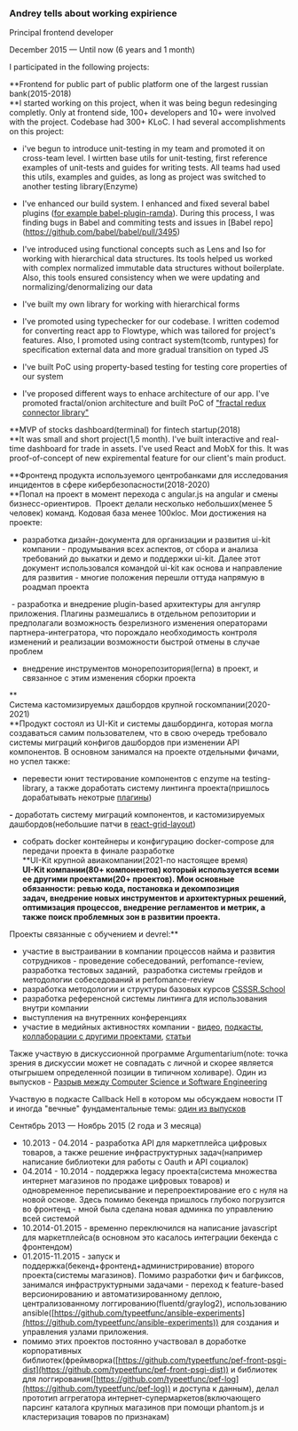 ### Andrey tells about working expirience

Principal frontend developer

December 2015 — Until now (6 years and 1 month)

I participated in the following projects:

**Frontend for public part of public platform one of the largest russian bank(2015-2018)  
**I started working on this project, when it was being begun redesinging completly. Only at frontend side, 100+ developers and 10+ were involved with the project. Codebase had 300+ KLoC. I had several accomplishments on this project:  
  
- i've begun to introduce unit-testing in my team and promoted it on cross-team level. I wirtten base utils for unit-testing, first reference examples of unit-tests and guides for writing tests. All teams had used this utils, examples and guides, as long as project was switched to another testing library(Enzyme)
  
- I've enhanced our build system. I enhanced and fixed several babel plugins ([for example babel-plugin-ramda](https://github.com/megawac/babel-plugin-ramda/pull/12)). During this process, I was finding bugs in Babel and commiting tests and issues in [Babel repo] (https://github.com/babel/babel/pull/3495)  
  
- I've introduced using functional concepts such as Lens and Iso for working with hierarchical data structures. Its tools helped us worked with complex normalized immutable data structures without boilerplate. Also, this tools ensured consistency when we were updating and normalizing/denormalizing our data 
  
- I've built my own library for working with hierarchical forms
  
- I've promoted using typechecker for our codebase. I written codemod for converting react app to Flowtype, which was tailored for project's features. Also, I promoted using contract system(tcomb, runtypes) for specification external data and more gradual transition on typed JS
  
- I've built PoC using property-based testing for testing core properties of our system
  
- I've proposed different ways to enhace architecture of our app. I've promoted fractal/onion architecture and built PoC of ["fractal redux connector library"](https://github.com/typeetfunc/redux-fractal-connect)   
  
**MVP of stocks dashboard(terminal) for fintech startup(2018)  
**It was small and short project(1,5 month). I've built interactive and real-time dashboard for trade in assets. I've used React and MobX for this. It was proof-of-concept of new expiremental feature for our client's main product.  
  
**Фронтенд продукта используемого центробанками для исследования инцидентов в сфере кибербезопасности(2018-2020)  
**Попал на проект в момент перехода с angular.js на angular и смены бизнесс-ориентиров.  Проект делали несколько небольших(менее 5 человек) команд. Кодовая база менее 100кloc. Мои достижения на проекте:  
  
- разработка дизайн-документа для организации и развития ui-kit компании - продумывания всех аспектов, от сбора и анализа требований до выкатки и демо и поддержки ui-kit. Далее этот документ использовался командой ui-kit как основа и направление для развития - многие положения перешли оттуда напрямую в роадмап проекта

 - разработка и внедрение plugin-based архитектуры для ангуляр приложения. Плагины размешались в отдельном репозитории и предполагали возможность безрелизного изменения операторами партнера-интегратора, что порождало необходимость контроля изменений и реализации возможности быстрой отмены в случае проблем  
  
- внедрение инструментов монорепозитория(lerna) в проект, и связанное с этим изменения сборки проекта  


**  
Система кастомизируемых дашбордов крупной госкомпании(2020-2021)  
**Продукт состоял из UI-Kit и системы дашбординга, которая могла создаваться самим пользователем, что в свою очередь требовало системы миграций конфигов дашбордов при изменении API компонентов. В основном занимался на проекте отдельными фичами, но успел также:  
  
- перевести юнит тестирование компонентов с enzyme на testing-library, а также доработать систему линтинга проекта(пришлось дорабатывать некотрые [плагины](https://github.com/aotaduy/eslint-plugin-spellcheck/pull/68))

**-** доработать систему миграций компонентов, и кастомизируемых дашбордов(небольшие патчи в [react-grid-layout](https://github.com/react-grid-layout/react-grid-layout/pull/1303))  
  
- собрать docker контейнеры и конфигурацию docker-compose для передачи проекта в финале разработке  
**UI-Kit крупной авиакомпании(2021-по настоящее время)  
**UI-Kit компании(80+ компонентов) который используется всеми ее другими проектами(20+ проектов). Мои основные обязанности: ревью кода, постановка и декомпозиция задач, внедрение новых инструментов и архитектурных решений, оптимизация процессов, внедрение регламентов и метрик, а также поиск проблемных зон в развитии проекта.**  
  
Проекты связанные с обучением и devrel:**  
- участие в выстраивании в компании процессов найма и развития сотрудников - проведение собеседований, perfomance-review, разработка тестовых заданий,  разработка системы грейдов и методологии собеседований и perfomance-review  
- разработка методологии и структуры базовых курсов [CSSSR.School](https://school.csssr.com/ru)   
- разработка референсной системы линтинга для использования внутри компании  
- выступления на внутренних конференциях  
- участие в медийных активностях компании - [видео](https://youtu.be/KLsJOtGDWZY)[](http://savefrom.net/?url=https%3A%2F%2Fyoutu.be%2FKLsJOtGDWZY&utm_source=chameleon&utm_medium=extensions&utm_campaign=link_modifier)[](http://savefrom.net/?url=https%3A%2F%2Fyoutu.be%2FKLsJOtGDWZY&utm_source=chameleon&utm_medium=extensions&utm_campaign=link_modifier)[](http://savefrom.net/?url=https%3A%2F%2Fyoutu.be%2FKLsJOtGDWZY&utm_source=chameleon&utm_medium=extensions&utm_campaign=link_modifier)[](http://savefrom.net/?url=https%3A%2F%2Fyoutu.be%2FKLsJOtGDWZY&utm_source=chameleon&utm_medium=extensions&utm_campaign=link_modifier)[](http://savefrom.net/?url=https%3A%2F%2Fyoutu.be%2FKLsJOtGDWZY&utm_source=chameleon&utm_medium=extensions&utm_campaign=link_modifier)[](http://savefrom.net/?url=https%3A%2F%2Fyoutu.be%2FKLsJOtGDWZY&utm_source=chameleon&utm_medium=extensions&utm_campaign=link_modifier)[](http://savefrom.net/?url=https%3A%2F%2Fyoutu.be%2FKLsJOtGDWZY&utm_source=chameleon&utm_medium=extensions&utm_campaign=link_modifier)[](http://savefrom.net/?url=https%3A%2F%2Fyoutu.be%2FKLsJOtGDWZY&utm_source=chameleon&utm_medium=extensions&utm_campaign=link_modifier), [подкасты](https://youtu.be/oLguQIvqZ6s)[](http://savefrom.net/?url=https%3A%2F%2Fyoutu.be%2FoLguQIvqZ6s&utm_source=chameleon&utm_medium=extensions&utm_campaign=link_modifier "Получи прямую ссылку")[](http://savefrom.net/?url=https%3A%2F%2Fyoutu.be%2FoLguQIvqZ6s&utm_source=chameleon&utm_medium=extensions&utm_campaign=link_modifier)[](http://savefrom.net/?url=https%3A%2F%2Fyoutu.be%2FoLguQIvqZ6s&utm_source=chameleon&utm_medium=extensions&utm_campaign=link_modifier)[](http://savefrom.net/?url=https%3A%2F%2Fyoutu.be%2FoLguQIvqZ6s&utm_source=chameleon&utm_medium=extensions&utm_campaign=link_modifier)[](http://savefrom.net/?url=https%3A%2F%2Fyoutu.be%2FoLguQIvqZ6s&utm_source=chameleon&utm_medium=extensions&utm_campaign=link_modifier)[](http://savefrom.net/?url=https%3A%2F%2Fyoutu.be%2FoLguQIvqZ6s&utm_source=chameleon&utm_medium=extensions&utm_campaign=link_modifier)[](http://savefrom.net/?url=https%3A%2F%2Fyoutu.be%2FoLguQIvqZ6s&utm_source=chameleon&utm_medium=extensions&utm_campaign=link_modifier)[](http://savefrom.net/?url=https%3A%2F%2Fyoutu.be%2FoLguQIvqZ6s&utm_source=chameleon&utm_medium=extensions&utm_campaign=link_modifier)[](http://savefrom.net/?url=https%3A%2F%2Fyoutu.be%2FoLguQIvqZ6s&utm_source=chameleon&utm_medium=extensions&utm_campaign=link_modifier), [коллаборации с другими проектами](https://youtu.be/Awnog8KYub4)[](http://savefrom.net/?url=https%3A%2F%2Fyoutu.be%2FAwnog8KYub4&utm_source=chameleon&utm_medium=extensions&utm_campaign=link_modifier "Получи прямую ссылку")[](http://savefrom.net/?url=https%3A%2F%2Fyoutu.be%2FAwnog8KYub4&utm_source=chameleon&utm_medium=extensions&utm_campaign=link_modifier)[](http://savefrom.net/?url=https%3A%2F%2Fyoutu.be%2FAwnog8KYub4&utm_source=chameleon&utm_medium=extensions&utm_campaign=link_modifier)[](http://savefrom.net/?url=https%3A%2F%2Fyoutu.be%2FAwnog8KYub4&utm_source=chameleon&utm_medium=extensions&utm_campaign=link_modifier)[](http://savefrom.net/?url=https%3A%2F%2Fyoutu.be%2FAwnog8KYub4&utm_source=chameleon&utm_medium=extensions&utm_campaign=link_modifier)[](http://savefrom.net/?url=https%3A%2F%2Fyoutu.be%2FAwnog8KYub4&utm_source=chameleon&utm_medium=extensions&utm_campaign=link_modifier)[](http://savefrom.net/?url=https%3A%2F%2Fyoutu.be%2FAwnog8KYub4&utm_source=chameleon&utm_medium=extensions&utm_campaign=link_modifier)[](http://savefrom.net/?url=https%3A%2F%2Fyoutu.be%2FAwnog8KYub4&utm_source=chameleon&utm_medium=extensions&utm_campaign=link_modifier)[](http://savefrom.net/?url=https%3A%2F%2Fyoutu.be%2FAwnog8KYub4&utm_source=chameleon&utm_medium=extensions&utm_campaign=link_modifier), [статьи](https://blog.csssr.com/ru/article/side-effects/)

Также участвую в дискуссионной программе Argumentarium(note: точка зрения в дискуссии может не совпадать с личной и скорее является отыгрышем определенной позиции в типичном холиваре). Один из выпусков - [Разрыв между Computer Science и Software Engineering](https://youtu.be/7bJlNHtSqlM)[](http://savefrom.net/?url=https%3A%2F%2Fyoutu.be%2F7bJlNHtSqlM&utm_source=chameleon&utm_medium=extensions&utm_campaign=link_modifier "Получи прямую ссылку")[](http://savefrom.net/?url=https%3A%2F%2Fyoutu.be%2F7bJlNHtSqlM&utm_source=chameleon&utm_medium=extensions&utm_campaign=link_modifier)[](http://savefrom.net/?url=https%3A%2F%2Fyoutu.be%2F7bJlNHtSqlM&utm_source=chameleon&utm_medium=extensions&utm_campaign=link_modifier)[](http://savefrom.net/?url=https%3A%2F%2Fyoutu.be%2F7bJlNHtSqlM&utm_source=chameleon&utm_medium=extensions&utm_campaign=link_modifier)[](http://savefrom.net/?url=https%3A%2F%2Fyoutu.be%2F7bJlNHtSqlM&utm_source=chameleon&utm_medium=extensions&utm_campaign=link_modifier)[](http://savefrom.net/?url=https%3A%2F%2Fyoutu.be%2F7bJlNHtSqlM&utm_source=chameleon&utm_medium=extensions&utm_campaign=link_modifier)[](http://savefrom.net/?url=https%3A%2F%2Fyoutu.be%2F7bJlNHtSqlM&utm_source=chameleon&utm_medium=extensions&utm_campaign=link_modifier)

  
Участвую в подкасте Callback Hell в котором мы обсуждаем новости IT и иногда "вечные" фундаментальные темы: [один из выпусков](https://youtu.be/kdv9Kjrslr0)[](http://savefrom.net/?url=https%3A%2F%2Fyoutu.be%2Fkdv9Kjrslr0&utm_source=chameleon&utm_medium=extensions&utm_campaign=link_modifier "Получи прямую ссылку")

Сентябрь 2013 — Ноябрь 2015 (2 года и 3 месяца)
-   10.2013 - 04.2014 - разработка API для маркетплейса цифровых товаров, а также решение инфраструктурных задач(например написание библиотеки для работы с Oauth и API социалок)
-   04.2014 - 10.2014 - поддержка legacy проекта(система множества интернет магазинов по продаже цифровых товаров) и одновременное переписывание и перепроектирование его с нуля на новой основе. Здесь помимо бекенда пришлось глубоко погрузится во фронтенд - мной была сделана новая админка по управлению всей системой
-   10.2014-01.2015 - временно переключился на написание javascript для маркетплейса(в основном это касалось интеграции бекенда с фронтендом)
-   01.2015-11.2015 - запуск и поддержка(бекенд+фронтенд+администрирование) второго проекта(системы магазинов). Помимо разработки фич и багфиксов, занимался инфраструктурными задачами - переход к feature-based версионированию и автоматизированному деплою, централизованному логгированию(fluentd/graylog2), использованию ansible([https://github.com/typeetfunc/ansible-experiments](https://github.com/typeetfunc/ansible-experiments)) для создания и управления узлами приложения.
-   помимо этих проектов постоянно участвовал в доработке корпоративных библиотек(фреймворка([https://github.com/typeetfunc/pef-front-psgi-dist](https://github.com/typeetfunc/pef-front-psgi-dist)) и библиотек для логгирования([https://github.com/typeetfunc/pef-log](https://github.com/typeetfunc/pef-log)) и доступа к данным), делал прототип аггрегатора интернет-супермаркетов(включающего парсинг каталога крупных магазинов при помощи phantom.js и кластеризация товаров по признакам)
